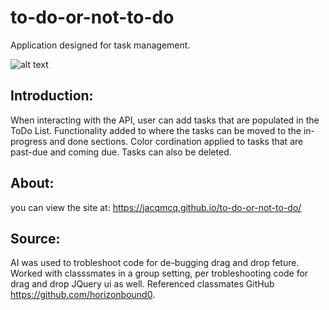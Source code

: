 # to-do-or-not-to-do
Application designed for task management.

![alt text](assets/video/task-board-gif.gif)

## Introduction:

When interacting with the API, user can add tasks that are populated in the ToDo List. Functionality added to where the tasks can be moved to the in-progress and done sections. Color cordination applied to tasks that are past-due and coming due. Tasks can also be deleted. 

## About:

you can view the site at: https://jacqmcq.github.io/to-do-or-not-to-do/

## Source:

AI was used to trobleshoot code for de-bugging drag and drop feture. Worked with classsmates in a group setting, per trobleshooting code for drag and drop JQuery ui as well. Referenced classmates GitHub https://github.com/horizonbound0. 
